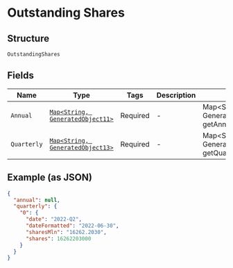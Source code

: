 
# Outstanding Shares

## Structure

`OutstandingShares`

## Fields

| Name | Type | Tags | Description | Getter | Setter |
|  --- | --- | --- | --- | --- | --- |
| `Annual` | [`Map<String, GeneratedObject11>`](../../doc/models/generated-object-11.md) | Required | - | Map<String, GeneratedObject11> getAnnual() | setAnnual(Map<String, GeneratedObject11> annual) |
| `Quarterly` | [`Map<String, GeneratedObject13>`](../../doc/models/generated-object-13.md) | Required | - | Map<String, GeneratedObject13> getQuarterly() | setQuarterly(Map<String, GeneratedObject13> quarterly) |

## Example (as JSON)

```json
{
  "annual": null,
  "quarterly": {
    "0": {
      "date": "2022-Q2",
      "dateFormatted": "2022-06-30",
      "sharesMln": "16262.2030",
      "shares": 16262203000
    }
  }
}
```

